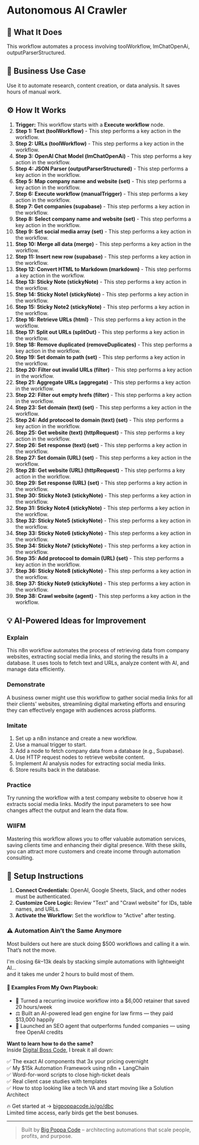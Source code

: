 # Autonomous AI Crawler

## 🚀 What It Does
This workflow automates a process involving toolWorkflow, lmChatOpenAi, outputParserStructured.

## 💼 Business Use Case
Use it to automate research, content creation, or data analysis. It saves hours of manual work.

## ⚙️ How It Works
1.  **Trigger:** This workflow starts with a **Execute workflow** node.
2. **Step 1: Text (toolWorkflow)** - This step performs a key action in the workflow.
3. **Step 2: URLs (toolWorkflow)** - This step performs a key action in the workflow.
4. **Step 3: OpenAI Chat Model (lmChatOpenAi)** - This step performs a key action in the workflow.
5. **Step 4: JSON Parser (outputParserStructured)** - This step performs a key action in the workflow.
6. **Step 5: Map company name and website (set)** - This step performs a key action in the workflow.
7. **Step 6: Execute workflow (manualTrigger)** - This step performs a key action in the workflow.
8. **Step 7: Get companies (supabase)** - This step performs a key action in the workflow.
9. **Step 8: Select company name and website (set)** - This step performs a key action in the workflow.
10. **Step 9: Set social media array (set)** - This step performs a key action in the workflow.
11. **Step 10: Merge all data (merge)** - This step performs a key action in the workflow.
12. **Step 11: Insert new row (supabase)** - This step performs a key action in the workflow.
13. **Step 12: Convert HTML to Markdown (markdown)** - This step performs a key action in the workflow.
14. **Step 13: Sticky Note (stickyNote)** - This step performs a key action in the workflow.
15. **Step 14: Sticky Note1 (stickyNote)** - This step performs a key action in the workflow.
16. **Step 15: Sticky Note2 (stickyNote)** - This step performs a key action in the workflow.
17. **Step 16: Retrieve URLs (html)** - This step performs a key action in the workflow.
18. **Step 17: Split out URLs (splitOut)** - This step performs a key action in the workflow.
19. **Step 18: Remove duplicated (removeDuplicates)** - This step performs a key action in the workflow.
20. **Step 19: Set domain to path (set)** - This step performs a key action in the workflow.
21. **Step 20: Filter out invalid URLs (filter)** - This step performs a key action in the workflow.
22. **Step 21: Aggregate URLs (aggregate)** - This step performs a key action in the workflow.
23. **Step 22: Filter out empty hrefs (filter)** - This step performs a key action in the workflow.
24. **Step 23: Set domain (text) (set)** - This step performs a key action in the workflow.
25. **Step 24: Add protocool to domain (text) (set)** - This step performs a key action in the workflow.
26. **Step 25: Get website (text) (httpRequest)** - This step performs a key action in the workflow.
27. **Step 26: Set response (text) (set)** - This step performs a key action in the workflow.
28. **Step 27: Set domain (URL) (set)** - This step performs a key action in the workflow.
29. **Step 28: Get website (URL) (httpRequest)** - This step performs a key action in the workflow.
30. **Step 29: Set response (URL) (set)** - This step performs a key action in the workflow.
31. **Step 30: Sticky Note3 (stickyNote)** - This step performs a key action in the workflow.
32. **Step 31: Sticky Note4 (stickyNote)** - This step performs a key action in the workflow.
33. **Step 32: Sticky Note5 (stickyNote)** - This step performs a key action in the workflow.
34. **Step 33: Sticky Note6 (stickyNote)** - This step performs a key action in the workflow.
35. **Step 34: Sticky Note7 (stickyNote)** - This step performs a key action in the workflow.
36. **Step 35: Add protocool to domain (URL) (set)** - This step performs a key action in the workflow.
37. **Step 36: Sticky Note8 (stickyNote)** - This step performs a key action in the workflow.
38. **Step 37: Sticky Note9 (stickyNote)** - This step performs a key action in the workflow.
39. **Step 38: Crawl website (agent)** - This step performs a key action in the workflow.

## 💡 AI-Powered Ideas for Improvement
### Explain
This n8n workflow automates the process of retrieving data from company websites, extracting social media links, and storing the results in a database. It uses tools to fetch text and URLs, analyze content with AI, and manage data efficiently.

### Demonstrate
A business owner might use this workflow to gather social media links for all their clients' websites, streamlining digital marketing efforts and ensuring they can effectively engage with audiences across platforms.

### Imitate
1. Set up a n8n instance and create a new workflow.
2. Use a manual trigger to start.
3. Add a node to fetch company data from a database (e.g., Supabase).
4. Use HTTP request nodes to retrieve website content.
5. Implement AI analysis nodes for extracting social media links.
6. Store results back in the database.

### Practice
Try running the workflow with a test company website to observe how it extracts social media links. Modify the input parameters to see how changes affect the output and learn the data flow.

### WIIFM
Mastering this workflow allows you to offer valuable automation services, saving clients time and enhancing their digital presence. With these skills, you can attract more customers and create income through automation consulting.

## 🔧 Setup Instructions
1. **Connect Credentials:** OpenAI, Google Sheets, Slack, and other nodes must be authenticated.
2. **Customize Core Logic:** Review "Text" and "Crawl website" for IDs, table names, and URLs.
3. **Activate the Workflow:** Set the workflow to "Active" after testing.

### ⚠️ Automation Ain’t the Same Anymore

Most builders out here are stuck doing $500 workflows and calling it a win.  
That’s not the move.  

I'm closing $6k–$13k deals by stacking simple automations with lightweight AI...  
and it takes me under 2 hours to build most of them.

#### 🧠 Examples From My Own Playbook:
- 🔁 Turned a recurring invoice workflow into a $6,000 retainer that saved 20 hours/week  
- ⚖️ Built an AI-powered lead gen engine for law firms — they paid $13,000 happily  
- 🚀 Launched an SEO agent that outperforms funded companies — using free OpenAI credits  

**Want to learn how to do the same?**  
Inside [Digital Boss Code](https://bigpoppacode.io/go/dbc), I break it all down:

✅ The exact AI components that 3x your pricing overnight  
✅ My $15k Automation Framework using n8n + LangChain  
✅ Word-for-word scripts to close high-ticket deals  
✅ Real client case studies with templates  
✅ How to stop looking like a tech VA and start moving like a Solution Architect  

🔥 Get started at → [bigpoppacode.io/go/dbc](https://bigpoppacode.io/go/dbc)  
Limited time access, early birds get the best bonuses.

---
> Built by [Big Poppa Code](https://bigpoppacode.io) – architecting automations that scale people, profits, and purpose.
